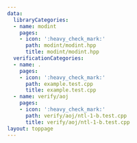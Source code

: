```yaml
---
data:
  libraryCategories:
  - name: modint
    pages:
    - icon: ':heavy_check_mark:'
      path: modint/modint.hpp
      title: modint/modint.hpp
  verificationCategories:
  - name: .
    pages:
    - icon: ':heavy_check_mark:'
      path: example.test.cpp
      title: example.test.cpp
  - name: verify/aoj
    pages:
    - icon: ':heavy_check_mark:'
      path: verify/aoj/ntl-1-b.test.cpp
      title: verify/aoj/ntl-1-b.test.cpp
layout: toppage
---
```

